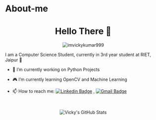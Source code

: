 # About-me

<h1 align = "Center" >Hello There 👋 </h1>
<p align="Center"> <img src="https://komarev.com/ghpvc/?username=imvickykumar999&style=plastic&color=orange&label=PROFILE+VIEWS" alt="imvickykumar999"  /> </p>

I am a Computer Science Student, currently in 3rd year student at RIET, Jaipur 🏫

- 🐍 I’m currently working on Python Projects
- 🎮 I’m currently learning OpenCV and Machine Learning

- 📫 How to reach me: [![Linkedin Badge](https://img.shields.io/badge/-LinkedIn-blue?style=flat-square&logo=Linkedin&logoColor=white&link=https://www.linkedin.com/in/vicky-kumar-433542190/)](https://www.linkedin.com/in/vicky-kumar-433542190/) , [![Gmail Badge](https://img.shields.io/badge/-Gmail-c14438?style=flat-square&logo=Gmail&logoColor=white&link=mailto:imvickykumar999@gmail.com)](mailto:imvickykumar999@gmail.com)

<br>
<p align="center" >
<img alt="Vicky's GitHub Stats" src="https://github-readme-stats.vercel.app/api?username=imvickykumar999&include_all_commits=true&count_private=true"  > </p>

<!--
*imvickykumar999/About-me* is a ✨ special ✨ repository because its `README.md` (this file) appears on my GitHub profile.

Here are some ideas to get you started:

- 🔭 I’m currently working on ...
- 🌱 I’m currently learning ...
- 👯 I’m looking to collaborate on ...
- 🤔 I’m looking for help with ...
- 💬 Ask me about ...
- 📫 How to reach me: ...
- 😄 Pronouns: ...
- ⚡ Fun fact: ...
-->
